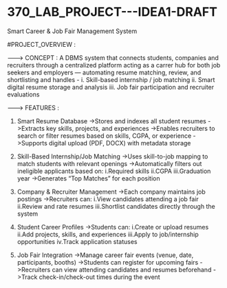 # 370_LAB_PROJECT---IDEA1-DRAFT
Smart Career & Job Fair Management System

#PROJECT_OVERVIEW : 

---> CONCEPT : 
A DBMS system that connects students, companies and recruiters through a centralized platform acting as a carrer hub for both job seekers and employers — automating resume matching, review, and shortlisting and handles -
  i. Skill-based internship / job matching 
  ii. Smart digital resume storage and analysis
  iii. Job fair participation and recruiter evaluations 

---> FEATURES : 
1. Smart Resume Database
  ->Stores and indexes all student resumes
  ->Extracts key skills, projects, and experiences
  ->Enables recruiters to search or filter resumes based on skills, CGPA, or experience
  ->Supports digital upload (PDF, DOCX) with metadata storage

2. Skill-Based Internship/Job Matching
   ->Uses skill-to-job mapping to match students with relevant openings
   ->Automatically filters out ineligible applicants based on:
        i.Required skills
        ii.CGPA
        iii.Graduation year
   ->Generates “Top Matches” for each position

3. Company & Recruiter Management
  ->Each company maintains job postings
  ->Recruiters can:
    i.View candidates attending a job fair
    ii.Review and rate resumes
    iii.Shortlist candidates directly through the system

4. Student Career Profiles
  ->Students can:
    i.Create or upload resumes
    ii.Add projects, skills, and experiences
    iii.Apply to job/internship opportunities
    iv.Track application statuses

5. Job Fair Integration
  ->Manage career fair events (venue, date, participants, booths)
  ->Students can register for upcoming fairs
  ->Recruiters can view attending candidates and resumes beforehand
  ->Track check-in/check-out times during the event

